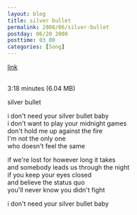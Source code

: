 ```yaml
---
layout: blog
title: silver bullet
permalink: 2008/06/silver-bullet
postday: 06/20 2008
posttime: 03_00
categories: [Song]
---
```


<a href="http://kristeraxel.com/media/vault/silverbullet.mp3">link</a>

<br />3:18 minutes (6.04 MB)<p>silver bullet</p>
<p>i don&#039;t need your silver bullet baby<br />
i don&#039;t want to play your midnight games<br />
don&#039;t hold me up against the fire<br />
I&#039;m not the only one<br />
who doesn&#039;t feel the same</p>
<p>if we&#039;re lost for however long it takes<br />
and somebody leads us through the night<br />
if you keep your eyes closed<br />
and believe the status quo<br />
you&#039;ll never know you didn&#039;t fight</p>
<p>i don&#039;t need your silver bullet baby</p>
